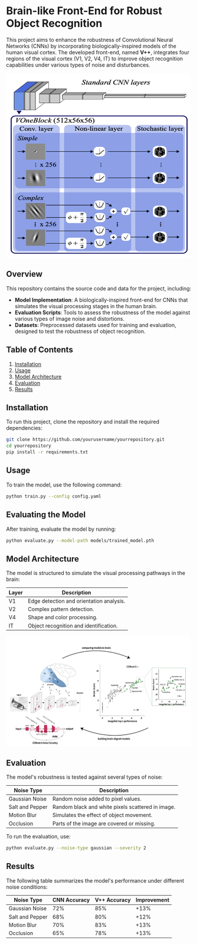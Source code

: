 # Brain-like Front-End for Robust Object Recognition

This project aims to enhance the robustness of Convolutional Neural Networks (CNNs) by incorporating biologically-inspired models of the human visual cortex. The developed front-end, named **V++**, integrates four regions of the visual cortex (V1, V2, V4, IT) to improve object recognition capabilities under various types of noise and disturbances.

<img src="Images/VoneNetArchi.png" alt="Model Architecture" width="500" height="500"/>

## Overview

This repository contains the source code and data for the project, including:

- **Model Implementation**: A biologically-inspired front-end for CNNs that simulates the visual processing stages in the human brain.
- **Evaluation Scripts**: Tools to assess the robustness of the model against various types of image noise and distortions.
- **Datasets**: Preprocessed datasets used for training and evaluation, designed to test the robustness of object recognition.

## Table of Contents

1. [Installation](#installation)
2. [Usage](#usage)
3. [Model Architecture](#model-architecture)
4. [Evaluation](#evaluation)
5. [Results](#results)

## Installation

To run this project, clone the repository and install the required dependencies:

```bash
git clone https://github.com/yourusername/yourrepository.git
cd yourrepository
pip install -r requirements.txt
```
## Usage

To train the model, use the following command:

```bash
python train.py --config config.yaml
```

## Evaluating the Model

After training, evaluate the model by running:

```bash
python evaluate.py --model-path models/trained_model.pth
```

## Model Architecture

The model is structured to simulate the visual processing pathways in the brain:

| Layer | Description                                |
|-------|--------------------------------------------|
| V1    | Edge detection and orientation analysis.   |
| V2    | Complex pattern detection.                 |
| V4    | Shape and color processing.                |
| IT    | Object recognition and identification.     |


<img src="Images/Archi.png" alt="Detailed Architecture" width="500" height="300"/>

## Evaluation

The model's robustness is tested against several types of noise:

| Noise Type       | Description                                      |
|------------------|--------------------------------------------------|
| Gaussian Noise   | Random noise added to pixel values.              |
| Salt and Pepper  | Random black and white pixels scattered in image.|
| Motion Blur      | Simulates the effect of object movement.         |
| Occlusion        | Parts of the image are covered or missing.       |

To run the evaluation, use:

```bash
python evaluate.py --noise-type gaussian --severity 2
```

## Results

The following table summarizes the model's performance under different noise conditions:

| Noise Type | CNN Accuracy | V++ Accuracy | Improvement |
|------------------|--------------|--------------|-------------|
| Gaussian Noise | 72% | 85% | +13% |
| Salt and Pepper | 68% | 80% | +12% |
| Motion Blur | 70% | 83% | +13% |
| Occlusion | 65% | 78% | +13% |


